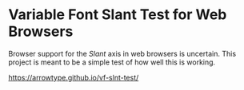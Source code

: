 # Variable Font Slant Test for Web Browsers

Browser support for the *Slant* axis in web browsers is uncertain. This project is meant to be a simple test of how well this is working.

https://arrowtype.github.io/vf-slnt-test/